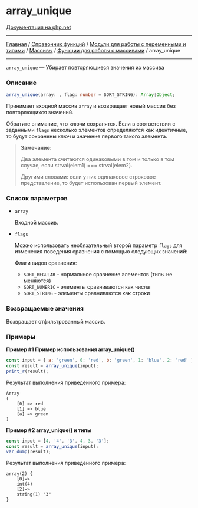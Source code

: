 # array_unique

[Документация на php.net](https://www.php.net/manual/ru/function.array-unique.php)

---

[Главная](../../../../../README.md) / [Справочник функций](../../../../funcref.md) /
[Модули для работы с переменными и типами](../../../vartype.md) / [Массивы](../../array.md) /
[Функции для работы с массивами](../func.md) / array_unique

---

`array_unique` — Убирает повторяющиеся значения из массива

### Описание

```ts
array_unique(array: , flag: number = SORT_STRING): Array|Object;
```

Принимает входной массив `array` и возвращает новый массив без повторяющихся значений.

Обратите внимание, что ключи сохранятся. Если в соответствии с заданными `flags` несколько элементов
определяются как идентичные, то будут сохранены ключ и значение первого такого элемента.

> **Замечание:**
>
> Два элемента считаются одинаковыми в том и только в том случае, если strval(elem1) ===
> strval(elem2).
>
> Другими словами: если у них одинаковое строковое представление, то будет использован первый
> элемент.

### Список параметров

-   `array`

    Входной массив.

-   `flags`

    Можно использовать необязательный второй параметр `flags` для изменения поведения сравнения с
    помощью следующих значений:

    Флаги видов сравнения:

    -   `SORT_REGULAR` - нормальное сравнение элементов (типы не меняются)
    -   `SORT_NUMERIC` - элементы сравниваются как числа
    -   `SORT_STRING` - элементы сравниваются как строки

### Возвращаемые значения

Возвращает отфильтрованный массив.

### Примеры

**Пример #1 Пример использования array_unique()**

```js
const input = { a: 'green', 0: 'red', b: 'green', 1: 'blue', 2: 'red' };
const result = array_unique(input);
print_r(result);
```

Результат выполнения приведённого примера:

    Array
    (
        [0] => red
        [1] => blue
        [a] => green
    )

**Пример #2 array_unique() и типы**

```js
const input = [4, '4', '3', 4, 3, '3'];
const result = array_unique(input);
var_dump(result);
```

Результат выполнения приведённого примера:

    array(2) {
        [0]=>
        int(4)
        [2]=>
        string(1) "3"
    }
